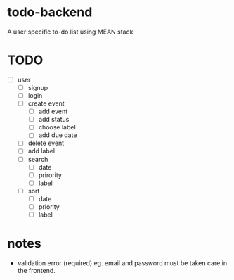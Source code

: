 # todo-backend
A user specific to-do list using MEAN stack

# TODO
- [ ] user 
  - [ ] signup
  - [ ] login
  - [ ] create event
    - [ ] add event
    - [ ] add status
    - [ ] choose label
    - [ ] add due date
  - [ ] delete event
  - [ ] add label
  - [ ] search
    - [ ] date
    - [ ] prirority
    - [ ] label
  - [ ] sort
    - [ ] date
    - [ ] priority
    - [ ] label

# notes
- validation error (required) eg. email and password must be taken care in the frontend.